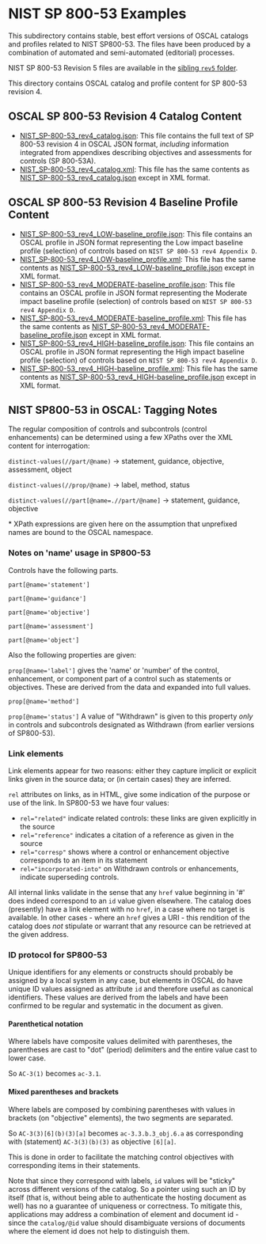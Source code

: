 # NIST SP 800-53 Examples

This subdirectory contains stable, best effort versions of OSCAL catalogs and profiles related to NIST SP800-53. The files have been produced by a combination of automated and semi-automated (editorial) processes.

NIST SP 800-53 Revision 5 files are available in the [sibling `rev5` folder](../rev5/).

This directory contains OSCAL catalog and profile content for SP 800-53 revision 4.

## OSCAL SP 800-53 Revision 4 Catalog Content

- [NIST_SP-800-53_rev4_catalog.json](../../../nist.gov/SP800-53/rev4/json/NIST_SP-800-53_rev4_catalog.json): This file contains the full text of SP 800-53 revision 4 in OSCAL JSON format, *including* information integrated from appendixes describing objectives and assessments for controls (SP 800-53A).
- [NIST_SP-800-53_rev4_catalog.xml](xml/NIST_SP-800-53_rev4_catalog.xml): This file has the same contents as [NIST_SP-800-53_rev4_catalog.json](../../../nist.gov/SP800-53/rev4/json/NIST_SP-800-53_rev4_catalog.json) except in XML format.

## OSCAL SP 800-53 Revision 4 Baseline Profile Content

- [NIST_SP-800-53_rev4_LOW-baseline_profile.json](../../../nist.gov/SP800-53/rev4/json/NIST_SP-800-53_rev4_LOW-baseline_profile.json): This file contains an OSCAL profile in JSON format representing the Low impact baseline profile (selection) of controls based on `NIST SP 800-53 rev4 Appendix D`.
- [NIST_SP-800-53_rev4_LOW-baseline_profile.xml](xml/NIST_SP-800-53_rev4_LOW-baseline_profile.xml): This file has the same contents as [NIST_SP-800-53_rev4_LOW-baseline_profile.json](../../../nist.gov/SP800-53/rev4/json/NIST_SP-800-53_rev4_LOW-baseline_profile.json) except in XML format.
- [NIST_SP-800-53_rev4_MODERATE-baseline_profile.json](../../../nist.gov/SP800-53/rev4/json/NIST_SP-800-53_rev4_MODERATE-baseline_profile.json): This file contains an OSCAL profile in JSON format representing the Moderate impact baseline profile (selection) of controls based on `NIST SP 800-53 rev4 Appendix D`.
- [NIST_SP-800-53_rev4_MODERATE-baseline_profile.xml](xml/NIST_SP-800-53_rev4_MODERATE-baseline_profile.xml): This file has the same contents as [NIST_SP-800-53_rev4_MODERATE-baseline_profile.json](../../../nist.gov/SP800-53/rev4/json/NIST_SP-800-53_rev4_MODERATE-baseline_profile.json) except in XML format.
- [NIST_SP-800-53_rev4_HIGH-baseline_profile.json](../../../nist.gov/SP800-53/rev4/json/NIST_SP-800-53_rev4_HIGH-baseline_profile.json): This file contains an OSCAL profile in JSON format representing the High impact baseline profile (selection) of controls based on `NIST SP 800-53 rev4 Appendix D`.
- [NIST_SP-800-53_rev4_HIGH-baseline_profile.xml](xml/NIST_SP-800-53_rev4_HIGH-baseline_profile.xml): This file has the same contents as [NIST_SP-800-53_rev4_HIGH-baseline_profile.json](../../../nist.gov/SP800-53/rev4/json/NIST_SP-800-53_rev4_HIGH-baseline_profile.json) except in XML format.

## NIST SP800-53 in OSCAL: Tagging Notes

The regular composition of controls and subcontrols (control enhancements) can be determined using a few XPaths over the XML content for interrogation:

`distinct-values(//part/@name)` -> statement, guidance, objective, assessment, object

`distinct-values(//prop/@name)` -> label, method, status

`distinct-values(//part[@name=.//part/@name]` -> statement, guidance, objective

\* XPath expressions are given here on the assumption that unprefixed names are bound to the OSCAL namespace.

### Notes on 'name' usage in SP800-53

Controls have the following parts.

`part[@name='statement']`

`part[@name='guidance']`

`part[@name='objective']`

`part[@name='assessment']`

`part[@name='object']`

Also the following properties are given:

`prop[@name='label']` gives the 'name' or 'number' of the control, enhancement, or component part of a control such as statements or objectives. These are derived from the data and expanded into full values.

`prop[@name='method']`

`prop[@name='status']` A value of "Withdrawn" is given to this property *only* in controls and subcontrols designated as Withdrawn (from earlier versions of SP800-53).


### Link elements

Link elements appear for two reasons: either they capture implicit or explicit links given in the source data; or (in certain cases) they are inferred.

`rel` attributes on links, as in HTML, give some indication of the purpose or use of the link. In SP800-53 we have four values:

 - `rel="related"` indicate related controls: these links are given explicitly in the source
 - `rel="reference"` indicates a citation of a reference as given in the source
 - `rel="corresp"` shows where a control or enhancement objective corresponds to an item in its statement
 - `rel="incorporated-into"` on Withdrawn controls or enhancements, indicate superseding controls.

All internal links validate in the sense that any `href` value beginning in '#' does indeed correspond to an `id` value given elsewhere. The catalog does (presently) have a link element with no `href`, in a case where no target is available. In other cases - where an `href` gives a URI - this rendition of the catalog does *not* stipulate or warrant that any resource can be retrieved at the given address.

### ID protocol for SP800-53

Unique identifiers for any elements or constructs should probably be assigned by a local system in any case, but elements in OSCAL do have unique ID values assigned as attribute `id` and therefore useful as canonical identifiers. These values are derived from the labels and have been confirmed to be regular and systematic in the document as given.

#### Parenthetical notation

Where labels have composite values delimited with parentheses, the parentheses are cast to "dot" (period) delimiters and the entire value cast to lower case.

So `AC-3(1)` becomes `ac-3.1`.

#### Mixed parentheses and brackets

Where labels are composed by combining parentheses with values in brackets (on "objective" elements), the two segments are separated.

So `AC-3(3)[6](b)(3)[a]` becomes `ac-3.3.b.3_obj.6.a` as corresponding with (statement) `AC-3(3)(b)(3)` as objective `[6][a]`.

This is done in order to facilitate the matching control objectives with corresponding items in their statements.

Note that since they correspond with labels, `id` values will be "sticky" across different versions of the catalog. So a pointer using such an ID by itself (that is, without being able to authenticate the hosting document as well) has no a guarantee of uniqueness or correctness. To mitigate this, applications may address a combination of element and document id - since the `catalog/@id` value should disambiguate versions of documents where the element id does not help to distinguish them.
